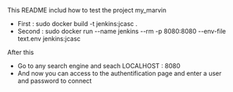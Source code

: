 This README includ how to test the project my_marvin
- First : sudo docker build -t jenkins:jcasc .
- Second : sudo docker run --name jenkins --rm -p 8080:8080 --env-file text.env jenkins:jcasc
  
After this 
- Go to any search engine and seach LOCALHOST : 8080
- And now you can access to the authentification page and enter a user and password to connect
